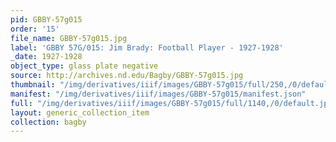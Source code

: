 ```yaml
---
pid: GBBY-57g015
order: '15'
file_name: GBBY-57g015.jpg
label: 'GBBY 57G/015: Jim Brady: Football Player - 1927-1928'
_date: 1927-1928
object_type: glass plate negative
source: http://archives.nd.edu/Bagby/GBBY-57g015.jpg
thumbnail: "/img/derivatives/iiif/images/GBBY-57g015/full/250,/0/default.jpg"
manifest: "/img/derivatives/iiif/images/GBBY-57g015/manifest.json"
full: "/img/derivatives/iiif/images/GBBY-57g015/full/1140,/0/default.jpg"
layout: generic_collection_item
collection: bagby
---
```

